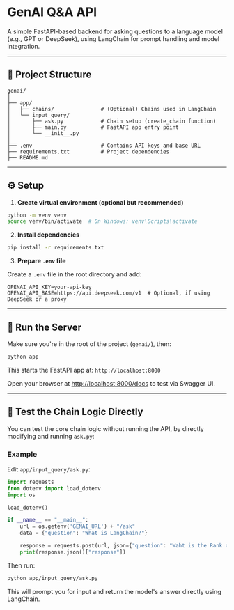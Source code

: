 # GenAI Q&A API

A simple FastAPI-based backend for asking questions to a language model (e.g., GPT or DeepSeek), using LangChain for prompt handling and model integration.

---

## 📁 Project Structure

```
genai/
│
├── app/
│   ├── chains/               # (Optional) Chains used in LangChain
│   └── input_query/
│       ├── ask.py            # Chain setup (create_chain function)
│       ├── main.py           # FastAPI app entry point
│       └── __init__.py
│
├── .env                      # Contains API keys and base URL
├── requirements.txt          # Project dependencies
├── README.md
```

---

## ⚙️ Setup

1. **Create virtual environment (optional but recommended)**

```bash
python -m venv venv
source venv/bin/activate  # On Windows: venv\Scripts\activate
```

2. **Install dependencies**

```bash
pip install -r requirements.txt
```

3. **Prepare `.env` file**

Create a `.env` file in the root directory and add:

```env
OPENAI_API_KEY=your-api-key
OPENAI_API_BASE=https://api.deepseek.com/v1  # Optional, if using DeepSeek or a proxy
```

---

## 🚀 Run the Server

Make sure you're in the root of the project (`genai/`), then:

```bash
python app
```

This starts the FastAPI app at: `http://localhost:8000`

Open your browser at [http://localhost:8000/docs](http://localhost:8000/docs) to test via Swagger UI.

---

## 🧪 Test the Chain Logic Directly

You can test the core chain logic without running the API, by directly modifying and running `ask.py`:

### Example

Edit `app/input_query/ask.py`:

```python
import requests
from dotenv import load_dotenv
import os

load_dotenv()

if __name__ == "__main__":
    url = os.getenv('GENAI_URL') + "/ask"
    data = {"question": "What is LangChain?"}

    response = requests.post(url, json={"question": "Waht is the Rank of TUM?"})
    print(response.json()["response"])
```

Then run:

```bash
python app/input_query/ask.py
```

This will prompt you for input and return the model's answer directly using LangChain.
